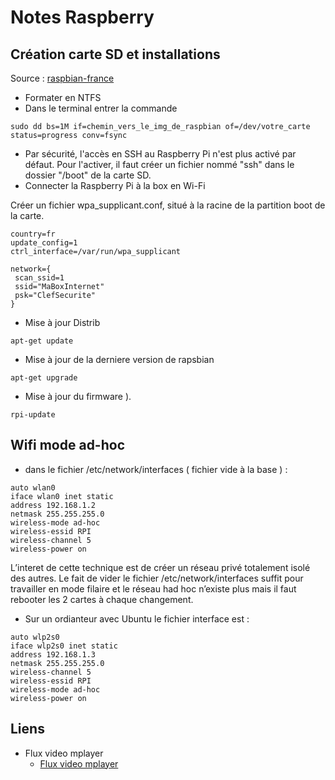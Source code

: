 # Notes Raspberry

## Création carte SD et installations
Source : [raspbian-france](https://raspbian-france.fr/creation-carte-sd-raspberry-raspbian-sous-gnulinux/)

- Formater en NTFS
- Dans le terminal entrer la commande
```console
sudo dd bs=1M if=chemin_vers_le_img_de_raspbian of=/dev/votre_carte 
status=progress conv=fsync
```
- Par sécurité, l'accès en SSH au Raspberry Pi n'est plus activé par défaut. Pour l'activer, il faut créer un fichier nommé "ssh" dans le dossier "/boot" de la carte SD. 
- Connecter la Raspberry Pi à la box en Wi-Fi

Créer un fichier wpa_supplicant.conf, situé à la racine de la partition boot de la carte.
```console
country=fr
update_config=1
ctrl_interface=/var/run/wpa_supplicant

network={
 scan_ssid=1
 ssid="MaBoxInternet"
 psk="ClefSecurite"
}
```
- Mise à jour Distrib
```console
apt-get update
```
- Mise à jour de la derniere version de rapsbian 
```console
apt-get upgrade
```
- Mise à jour du firmware ).
```console
rpi-update
```

## Wifi mode ad-hoc
- dans le fichier /etc/network/interfaces ( fichier vide à la base ) :
```console
auto wlan0 
iface wlan0 inet static
address 192.168.1.2
netmask 255.255.255.0
wireless-mode ad-hoc
wireless-essid RPI
wireless-channel 5
wireless-power on
```

L’interet de cette technique est de créer un réseau privé totalement isolé des autres. Le fait de vider le fichier /etc/network/interfaces suffit pour travailler en mode filaire et le réseau had hoc n’existe plus mais il faut rebooter les 2 cartes à chaque changement. 

- Sur un ordianteur avec Ubuntu le fichier interface est : 
```console
auto wlp2s0
iface wlp2s0 inet static
address 192.168.1.3
netmask 255.255.255.0
wireless-channel 5
wireless-essid RPI
wireless-mode ad-hoc
wireless-power on
```

## Liens 
- Flux video mplayer
  - [Flux video mplayer][FluxVideo]


[FluxVideo]: ./FluxVideo/FluxVideo.md "Flux video depuis Raspberry avec Mplayer"











